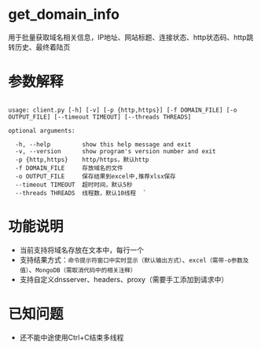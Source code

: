 # get_domain_info
用于批量获取域名相关信息，IP地址、网站标题、连接状态、http状态码、http跳转历史、最终着陆页

# 参数解释
<pre><code>
usage: client.py [-h] [-v] [-p {http,https}] [-f DOMAIN_FILE] [-o OUTPUT_FILE] [--timeout TIMEOUT] [--threads THREADS]

optional arguments:

  -h, --help         show this help message and exit  
  -v, --version      show program's version number and exit  
  -p {http,https}    http/https，默认http  
  -f DOMAIN_FILE     存放域名的文件  
  -o OUTPUT_FILE     保存结果到excel中,推荐xlsx保存  
  --timeout TIMEOUT  超时时间，默认5秒  
  --threads THREADS  线程数，默认10线程  `
</code></pre>

# 功能说明
* 当前支持将域名存放在文本中，每行一个
* 支持结果方式：`命令提示符窗口中实时显示（默认输出方式）`、`excel（需带-o参数及值）`、`MongoDB（需取消代码中的相关注释）`
* 支持自定义dnsserver、headers、proxy（需要手工添加到请求中）

# 已知问题
* 还不能中途使用Ctrl+C结束多线程
